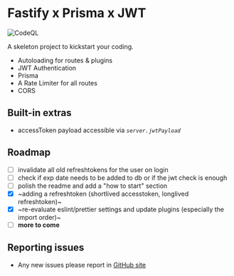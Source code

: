 # Fastify x Prisma x JWT

![CodeQL](https://github.com/sek-consulting/fastify-api-skeleton/workflows/CodeQL/badge.svg)

A skeleton project to kickstart your coding.

- Autoloading for routes & plugins
- JWT Authentication
- Prisma
- A Rate Limiter for all routes
- CORS

## Built-in extras

- accessToken payload accessible via _`server.jwtPayload`_

## Roadmap

- [ ] invalidate all old refreshtokens for the user on login
- [ ] check if exp date needs to be added to db or if the jwt check is enough
- [ ] polish the readme and add a "how to start" section
- [x] ~adding a refreshtoken (shortlived accesstoken, longlived refreshtoken)~
- [x] ~re-evaluate eslint/prettier settings and update plugins (especially the import order)~
- [ ] **more to come**

## Reporting issues

- Any new issues please report in [GitHub site](https://github.com/sek-consulting/fastify-api-skeleton/issues)
